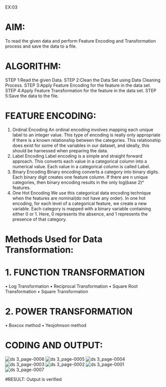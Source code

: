 EX:03

# AIM:
To read the given data and perform Feature Encoding and Transformation process and save the data to a file.

# ALGORITHM:
STEP 1:Read the given Data.
STEP 2:Clean the Data Set using Data Cleaning Process.
STEP 3:Apply Feature Encoding for the feature in the data set.
STEP 4:Apply Feature Transformation for the feature in the data set.
STEP 5:Save the data to the file.

# FEATURE ENCODING:
1. Ordinal Encoding
An ordinal encoding involves mapping each unique label to an integer value. This type of encoding is really only appropriate if there is a known relationship between the categories. This relationship does exist for some of the variables in our dataset, and ideally, this should be harnessed when preparing the data.
2. Label Encoding
Label encoding is a simple and straight forward approach. This converts each value in a categorical column into a numerical value. Each value in a categorical column is called Label.
3. Binary Encoding
Binary encoding converts a category into binary digits. Each binary digit creates one feature column. If there are n unique categories, then binary encoding results in the only log(base 2)ⁿ features.
4. One Hot Encoding
We use this categorical data encoding technique when the features are nominal(do not have any order). In one hot encoding, for each level of a categorical feature, we create a new variable. Each category is mapped with a binary variable containing either 0 or 1. Here, 0 represents the absence, and 1 represents the presence of that category.

# Methods Used for Data Transformation:
  # 1. FUNCTION TRANSFORMATION
• Log Transformation
• Reciprocal Transformation
• Square Root Transformation
• Square Transformation
  # 2. POWER TRANSFORMATION
• Boxcox method
• Yeojohnson method

# CODING AND OUTPUT:
![ds 3_page-0006](https://github.com/user-attachments/assets/f85f016b-651c-45ab-9f8a-c73effb5dc31)
![ds 3_page-0005](https://github.com/user-attachments/assets/155c9235-4dfe-4f57-af15-ce4646e75661)
![ds 3_page-0004](https://github.com/user-attachments/assets/c3b01839-b748-42f5-a8f0-2de46b871fdd)
![ds 3_page-0003](https://github.com/user-attachments/assets/a9055e05-b7f6-4def-baca-f0c6a12b11bd)
![ds 3_page-0002](https://github.com/user-attachments/assets/07c4baaa-2e78-410f-a8f7-74d22f23c060)
![ds 3_page-0001](https://github.com/user-attachments/assets/dcb5f12d-c88d-4a2b-a3b8-13e650967b91)
![ds 3_page-0007](https://github.com/user-attachments/assets/0e96c737-9f30-4a88-b48b-8f4b264f5c3d)

#RESULT:
Output is verified


       
